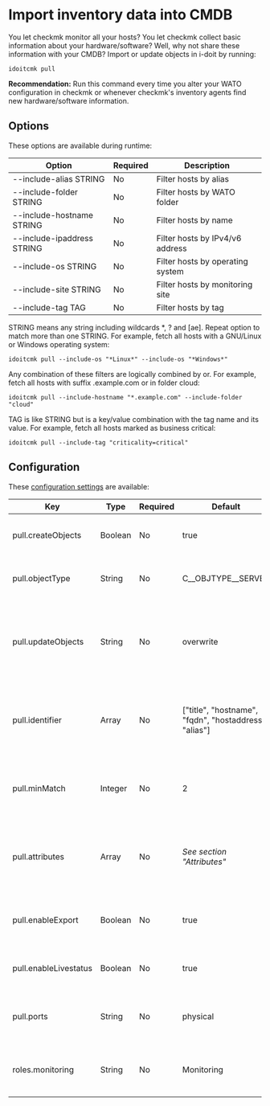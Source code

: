 # Import inventory data into CMDB

You let checkmk monitor all your hosts? You let checkmk collect basic information about your hardware/software? Well, why not share these information with your CMDB? Import or update objects in i-doit by running:

```shell
idoitcmk pull
```

**Recommendation:** Run this command every time you alter your WATO configuration in checkmk or whenever checkmk's inventory agents find new hardware/software information.

## Options

These options are available during runtime:

| Option                     | Required | Description                      |
| -------------------------- | -------- | -------------------------------- |
| --include-alias STRING     | No       | Filter hosts by alias            |
| --include-folder STRING    | No       | Filter hosts by WATO folder      |
| --include-hostname STRING  | No       | Filter hosts by name             |
| --include-ipaddress STRING | No       | Filter hosts by IPv4/v6 address  |
| --include-os STRING        | No       | Filter hosts by operating system |
| --include-site STRING      | No       | Filter hosts by monitoring site  |
| --include-tag TAG          | No       | Filter hosts by tag              |

STRING means any string including wildcards *, ? and [ae]. Repeat option to match more than one STRING. For example, fetch all hosts with a GNU/Linux or Windows operating system:

```shell
idoitcmk pull --include-os "*Linux*" --include-os "*Windows*"
```

Any combination of these filters are logically combined by or. For example, fetch all hosts with suffix .example.com or in folder cloud:

```shell
idoitcmk pull --include-hostname "*.example.com" --include-folder "cloud"
```

TAG is like STRING but is a key/value combination with the tag name and its value. For example, fetch all hosts marked as business critical:

```shell
idoitcmk pull --include-tag "criticality=critical"
```

## Configuration

These [configuration settings](./configuration.md) are available:

| Key                   | Type    | Required | Default                                               | Description                                                                       |
| --------------------- | ------- | -------- | ----------------------------------------------------- | --------------------------------------------------------------------------------- |
| pull.createObjects    | Boolean | No       | true                                                  | Unknown hosts will be created as new objects                                      |
| pull.objectType       | String  | No       | C__OBJTYPE__SERVER                                    | Set the object type constant for new objects                                      |
| pull.updateObjects    | String  | No       | overwrite                                             | If host is found in i-doit overwrite existing category entries, or ignore them    |
| pull.identifier       | Array   | No       | ["title", "hostname", "fqdn", "hostaddress", "alias"] | Look for these identifiers to match hosts with objects; see section "Identifiers" |
| pull.minMatch         | Integer | No       | 2                                                     | Object and host must share a minimum amount of identifiers                        |
| pull.attributes       | Array   | No       | _See section "Attributes"_                            | List of category constants which will be altered; see section "Attributes"        |
| pull.enableExport     | Boolean | No       | true                                                  | Write host configuration to category Check_MK Host                                |
| pull.enableLivestatus | Boolean | No       | true                                                  | Write host configuration to category Monitoring                                   |
| pull.ports            | String  | No       | physical                                              | Add/update physical or logical network ports                                      |
| roles.monitoring      | String  | No       | Monitoring                                            | i-doit role for contact groups used in contact assignments                        |
